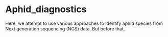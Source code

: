 # Aphid_diagnostics

Here, we attempt to use various approaches to identify aphid species from Next generation sequencing (NGS) data. But before that, 
